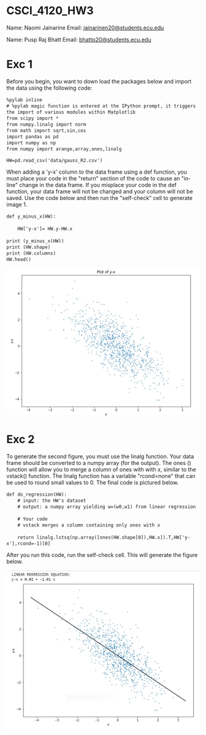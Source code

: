 # CSCI_4120_HW3

Name: Naomi Jainarine Email: jainarinen20@students.ecu.edu

Name: Pusp Raj Bhatt Email: bhattp20@students.ecu.edu

# Exc 1 

Before you begin, you want to down load the packages below and import the data using the following code:

```
%pylab inline
# %pylab magic function is entered at the IPython prompt, it triggers the import of various modules within Matplotlib
from scipy import *
from numpy.linalg import norm
from math import sqrt,sin,cos
import pandas as pd
import numpy as np
from numpy import arange,array,ones,linalg
```

```
HW=pd.read_csv('data/gauss_R2.csv')
```
When adding a 'y-x' column to the data frame using a def function, you must place your code in the "return" section of the code to cause an "in-line" change in the data frame. If you misplace your code in the def function, your data frame will not be changed and your column will not be saved. Use the code below and then run the "self-check" cell to generate image 1. 

```
def y_minus_x(HW):
  
    HW['y-x']= HW.y-HW.x

print (y_minus_x(HW))
print (HW.shape)
print (HW.columns)
HW.head()
```
![Image 1](https://github.com/jainarinen/CSCI_4120_HW3/blob/main/hw3_image1.JPG)


# Exc 2

To generate the second figure, you must use the linalg function. Your data frame should be converted to a numpy array (for the output). The ones () function will allow you to merge a column of ones with with x, similar to the vstack() function. The linalg function has a variable "rcond=none" that can be used to round small values to 0. The final code is pictured below.

```
def do_regression(HW):
    # input: the HW's dataset
    # output: a numpy array yielding w=(w0,w1) from linear regression
    
    # Your code
    # vstack merges a column containing only ones with x
    
    return linalg.lstsq(np.array([ones(HW.shape[0]),HW.x]).T,HW['y-x'],rcond=-1)[0]
 ```
    
 After you run this code, run the self-check cell. This will generate the figure below.
    
![Image 2](https://github.com/jainarinen/CSCI_4120_HW3/blob/main/hw3_image2.JPG)
